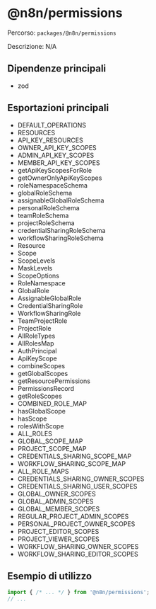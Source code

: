 # @n8n/permissions

Percorso: `packages/@n8n/permissions`

Descrizione: N/A

## Dipendenze principali
- zod

## Esportazioni principali
- DEFAULT_OPERATIONS
- RESOURCES
- API_KEY_RESOURCES
- OWNER_API_KEY_SCOPES
- ADMIN_API_KEY_SCOPES
- MEMBER_API_KEY_SCOPES
- getApiKeyScopesForRole
- getOwnerOnlyApiKeyScopes
- roleNamespaceSchema
- globalRoleSchema
- assignableGlobalRoleSchema
- personalRoleSchema
- teamRoleSchema
- projectRoleSchema
- credentialSharingRoleSchema
- workflowSharingRoleSchema
- Resource
- Scope
- ScopeLevels
- MaskLevels
- ScopeOptions
- RoleNamespace
- GlobalRole
- AssignableGlobalRole
- CredentialSharingRole
- WorkflowSharingRole
- TeamProjectRole
- ProjectRole
- AllRoleTypes
- AllRolesMap
- AuthPrincipal
- ApiKeyScope
- combineScopes
- getGlobalScopes
- getResourcePermissions
- PermissionsRecord
- getRoleScopes
- COMBINED_ROLE_MAP
- hasGlobalScope
- hasScope
- rolesWithScope
- ALL_ROLES
- GLOBAL_SCOPE_MAP
- PROJECT_SCOPE_MAP
- CREDENTIALS_SHARING_SCOPE_MAP
- WORKFLOW_SHARING_SCOPE_MAP
- ALL_ROLE_MAPS
- CREDENTIALS_SHARING_OWNER_SCOPES
- CREDENTIALS_SHARING_USER_SCOPES
- GLOBAL_OWNER_SCOPES
- GLOBAL_ADMIN_SCOPES
- GLOBAL_MEMBER_SCOPES
- REGULAR_PROJECT_ADMIN_SCOPES
- PERSONAL_PROJECT_OWNER_SCOPES
- PROJECT_EDITOR_SCOPES
- PROJECT_VIEWER_SCOPES
- WORKFLOW_SHARING_OWNER_SCOPES
- WORKFLOW_SHARING_EDITOR_SCOPES

## Esempio di utilizzo

```js
import { /* ... */ } from '@n8n/permissions';
// ...
```
